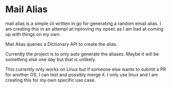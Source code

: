 # Mail Alias
mail alias is a simple cli written in go for generating a random email alias. I am creating this in an attempt at inproving my opsec as I am bad at coming up with things on my own.

Mail Alias queries a Dictionary API to create the alias.

Currently the project is to only auto generate the aliases. Maybe it will be something else one day but that is unlikely.

This currently only works on Linux but if someone else wants to submit a PR for another OS, I can test and possibly merge it. I only use linux and I am creating this for my own specific use case.
